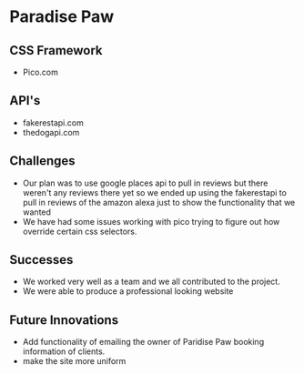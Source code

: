 # Paradise Paw
## CSS Framework
- Pico.com
## API's
- fakerestapi.com
- thedogapi.com
## Challenges
- Our plan was to use google places api to pull in reviews but there weren't any reviews there yet so we ended up using the fakerestapi to pull in reviews of the amazon alexa just to show the functionality that we wanted
- We have had some issues working with pico trying to figure out how override certain css selectors.
## Successes
- We worked very well as a team and we all contributed to the project.
- We were able to produce a professional looking website
## Future Innovations
- Add functionality of emailing the owner of Paridise Paw booking information of clients.
- make the site more uniform
